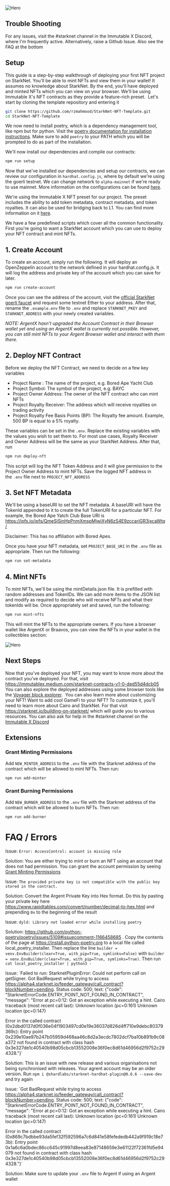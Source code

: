 ![Hero](https://miro.medium.com/max/1400/1*2W-L27RMDC-hGqnvdPjvJQ.png)

## Trouble Shooting

For any issues, visit the #starknet channel in the Immutable X Discord, where I'm frequently active. Alternatively, raise a Github Issue.
Also see the FAQ at the bottom

## Setup

This guide is a step-by-step walkthrough of deploying your first NFT project on StarkNet. You'll be able to mint NFTs and view them in your wallet! It assumes no knowledge about StarkNet. By the end, you'll have deployed and minted NFTs which you can view on your browser.
We'll be using Immutable X's NFT contracts as they provide a feature-rich preset. 
Let's start by cloning the template repository and entering it

```sh
git clone https://github.com/rzmahmood/StarkNet-NFT-Template.git
cd StarkNet-NFT-Template
```

We now need to install poetry, which is a dependency management tool, like npm but for python.
Visit the [poetry documentation for installation instructions](https://python-poetry.org/docs/#installation). Make sure to add `poetry` to your PATH which you will be prompted to do as part of the installation.

We'll now install our dependencies and compile our contracts:

```sh
npm run setup
```

Now that we've installed our dependencies and setup our contracts, we can review our configuration in `hardhat.config.js`, where by default we're using the goerli testnet. We can change network to `alpha-mainnet` if we're ready to use mainnet. More information on the configurations can be found [here](https://github.com/Shard-Labs/starknet-hardhat-plugin#configure-the-plugin).

We're using the Immutable X NFT preset for our project. The preset includes the ability to add token metadata, contract metadata, and token royalties. It can also be used for bridging back to L1. You can find more information on it [here](https://immutablex.medium.com/erc721-on-starknet-57832d9d8c30).

We have a few predefined scripts which cover all the common functionality. First you're going to want a StarkNet account which you can use to deploy your NFT contract and mint NFTs.

## 1. Create Account

To create an account, simply run the following. It will deploy an OpenZeppelin account to the network defined in your hardhat.config.js. It will log the address and private key of the account which you can save for later.

```sh
npm run create-account
```

Once you can see the address of the account, visit the [official StarkNet goerli faucet](https://faucet.goerli.starknet.io/) and request some testnet Ether to your address. After that, rename the `.example.env` file to `.env` and replace `STARKNET_PKEY` and `STARKNET_ADDRESS` with your newly created variables.

_NOTE: ArgentX hasn't upgraded the Account Contract in their Browser wallet yet and using an ArgentX wallet is currently not possible. However, you can still mint NFTs to your Argent Browser wallet and interact with them there._

## 2. Deploy NFT Contract

Before we deploy the NFT Contract, we need to decide on a few key variables

- Project Name : The name of the project, e.g. Bored Ape Yacht Club
- Project Symbol: The symbol of the project, e.g. BAYC
- Project Owner Address: The owner of the NFT contract who can mint NFTs
- Project Royalty Receiver: The address which will receive royalties on trading activity
- Project Royalty Fee Basis Points (BP): The Royalty fee amount. Example, 500 BP is equal to a 5% royalty.

These variables can be set in the `.env`. Replace the existing variables with the values you wish to set them to. For most use cases, Royalty Receiver and Owner Address will be the same as your StarkNet Address.
After that, run

```sh
npm run deploy-nft
```

This script will log the NFT Token Address and it will give permission to the Project Owner Address to mint NFTs. Save the logged NFT address in the `.env` file next to `PROJECT_NFT_ADDRESS`

## 3. Set NFT Metadata

We'll be using a baseURI to set the NFT metadata. A baseURI will have the TokenId appended to it to create the full TokenURI for a particular NFT. For example, the Bored Ape Yatch Club Base URI is https://ipfs.io/ipfs/QmeSjSinHpPnmXmspMjwiXyN6zS4E9zccariGR3jxcaWtq/

Disclaimer: This has no affiliation with Bored Apes.

Once you have your NFT metadata, set `PROJECT_BASE_URI` in the `.env` file as appropriate. Then run the following:

```sh
npm run set-metadata
```

## 4. Mint NFTs

To mint NFTs, we'll be using the mintDetails.json file. It is prefilled with random addresses and TokenIDs. We can add more items to the JSON list and modify as required to decide who will receive NFTs and what their tokenIds will be. Once appropriately set and saved, run the following:

```sh
npm run mint-nfts
```

This will mint the NFTs to the appropriate owners. If you have a browser wallet like ArgentX or Braavos, you can view the NFTs in your wallet in the collectibles section:

![Hero](https://miro.medium.com/max/966/1*N26Gtbx_yDtylKwvGx9IxQ.png)

## Next Steps

Now that you've deployed your NFT, you may want to know more about the contract you've deployed. For that, visit https://immutablex.medium.com/starknet-contracts-v1-0-ded55d4dcb05
You can also explore the deployed addresses using some browser tools like the [Voyager block explorer](https://goerli.voyager.online/). 
You can also learn more about customizing your NFT! Want to add cool GameFi to your NFT?
To customize it, you'll need to learn more about Cairo and StarkNet. For that visit https://starknet.io/building-on-starknet/ which will guide you to various resources. You can also ask for help in the #starknet channel on the [Immutable X Discord](https://discord.com/channels/765480457256042496/978781372535701524)

## Extensions

### Grant Minting Permissions

Add `NEW_MINTER_ADDRESS` to the `.env` file with the Starknet address of the contract which will be allowed to mint NFTs. Then run:

```sh
npm run add-minter
```

### Grant Burning Permissions

Add `NEW_BURNER_ADDRESS` to the `.env` file with the Starknet address of the contract which will be allowed to burn NFTs. Then run:

```sh
npm run add-burner
```

# FAQ / Errors

Issue: `Error: AccessControl: account is missing role`

Solution: You are either trying to mint or burn an NFT using an account that does not had permission. You can grant the account permission by seeing [Grant Minting Permissions](#Grant-Minting-Permissions)

Issue: `The provided private key is not compatible with the public key stored in the contract.`

Solution: Convert the Argent Private Key into Hex format. Do this by pasting your private key here https://www.rapidtables.com/convert/number/decimal-to-hex.html and prepending `0x` to the beginning of the result

Issue: `dyld: Library not loaded error while installing poetry`

Solution: https://github.com/python-poetry/poetry/issues/5109#issuecomment-1166458685 . Copy the contents of the page at https://install.python-poetry.org to a local file called local_poetry_installer. Then replace the line `builder = venv.EnvBuilder(clear=True, with_pip=True, symlinks=False)` with `builder = venv.EnvBuilder(clear=True, with_pip=True, symlinks=True)`. Then run `cat local_poetry_installer | python3 -`

Issue: `Failed to run: StarknetPluginError: Could not perform call on getSigner.
Got BadRequest while trying to access https://alpha4.starknet.io/feeder_gateway/call_contract?blockNumber=pending. Status code: 500; text: {"code": "StarknetErrorCode.ENTRY_POINT_NOT_FOUND_IN_CONTRACT", "message": "Error at pc=0:12:
Got an exception while executing a hint.
Cairo traceback (most recent call last):
Unknown location (pc=0:161)
Unknown location (pc=0:147)

Error in the called contract (0x2dbd0137d0f036e04f1903497cd0e19e36037d826d4ff710e9debc80379369c):
Entry point 0x239e10ae97b247b05959d468aa46c8d2a3ecdc7802dcf7ba10b891b9c08a372 not found in contract with class hash 0x3e327de1c40540b98d05cbcb13552008e36f0ec8d61d46956d2f9752c294328."}`

Solution: This is an issue with new release and various organisations not being synchronised with releases. Your agrent account may be an older version. Run `npm i @shardlabs/starknet-hardhat-plugin@0.6.6 --save-dev` and try again

Issue: `Got BadRequest while trying to access https://alpha4.starknet.io/feeder_gateway/call_contract?blockNumber=pending. Status code: 500; text: {"code": "StarknetErrorCode.ENTRY_POINT_NOT_FOUND_IN_CONTRACT", "message": "Error at pc=0:12:
Got an exception while executing a hint.
Cairo traceback (most recent call last):
Unknown location (pc=0:161)
Unknown location (pc=0:147)

Error in the called contract (0x869c7bdbbe93da5fef32f592596a7c6d841e58fefededb442a9f919c18e73b):
Entry point 0x1a6c6a0bdec86cc645c91997d8eea83e87148659e3e61122f72361fd5e94079 not found in contract with class hash 0x3e327de1c40540b98d05cbcb13552008e36f0ec8d61d46956d2f9752c294328."}`

Solution: Make sure to update your `.env` file to Argent if using an Argent wallet
